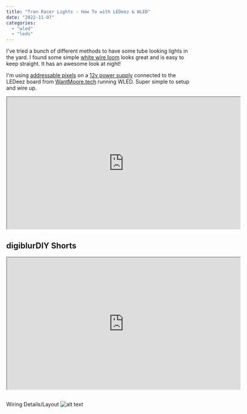 ```yaml
---
title: "Tron Racer Lights - How To with LEDeez & WLED"
date: "2022-11-07"
categories: 
  - "wled"
  - "leds"
---
```

I've tried a bunch of different methods to have some tube looking lights in the yard.  I found some simple [white wire loom](https://amzn.to/3NFERIQ) looks great and is easy to keep straight.  It has an awesome look at night!  

I'm using [addressable pixels](https://amzn.to/3t4U2lt) on a [12v power supply](https://amzn.to/3WCEXVW) connected to the LEDeez board from [WantMoore.tech](https://wantmoore.tech) running WLED.  Super simple to setup and wire up.

<iframe allowfullscreen height="353" src="https://www.youtube.com/embed/ot5LwWz71qs" width="625" youtube-src-=""></iframe>    

## digiblurDIY Shorts
<iframe allowfullscreen height="353" src="https://www.youtube.com/embed/j7ib2hBpTEc" width="625" youtube-src-=""></iframe>    

## 
<!--truncate-->
Wiring Details/Layout
![alt text](/img/diagrams/LEDeez-wiring-diagram.webp "LEDeez Wiring Diagram")
